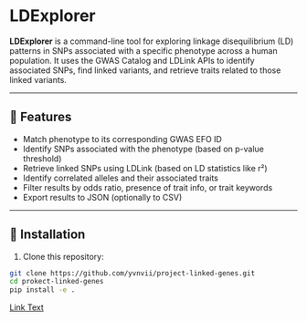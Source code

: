 # LDExplorer

**LDExplorer** is a command-line tool for exploring linkage disequilibrium (LD) patterns in SNPs associated with a specific phenotype across a human population. It uses the GWAS Catalog and LDLink APIs to identify associated SNPs, find linked variants, and retrieve traits related to those linked variants.

---

## 🚀 Features

- Match phenotype to its corresponding GWAS EFO ID
- Identify SNPs associated with the phenotype (based on p-value threshold)
- Retrieve linked SNPs using LDLink (based on LD statistics like r²)
- Identify correlated alleles and their associated traits
- Filter results by odds ratio, presence of trait info, or trait keywords
- Export results to JSON (optionally to CSV)

---

## 🧱 Installation

1. Clone this repository:

```bash
git clone https://github.com/yvnvii/project-linked-genes.git
cd prokect-linked-genes
pip install -e .

```

[Link Text](https://docs.google.com/presentation/d/1to-E5VGYmTZpUr2RKmmmfa3kL9oDQN7IqkT8eVcG2sI/edit?usp=sharing)
